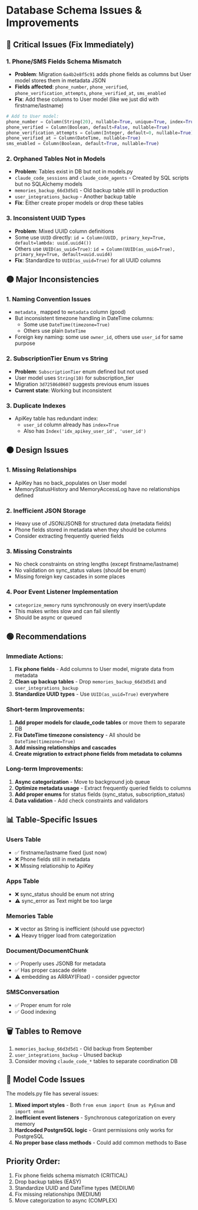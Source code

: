# Database Schema Issues & Improvements

## 🔴 Critical Issues (Fix Immediately)

### 1. **Phone/SMS Fields Schema Mismatch**
- **Problem**: Migration `6a4b2e8f5c91` adds phone fields as columns but User model stores them in metadata JSON
- **Fields affected**: `phone_number`, `phone_verified`, `phone_verification_attempts`, `phone_verified_at`, `sms_enabled`
- **Fix**: Add these columns to User model (like we just did with firstname/lastname)
```python
# Add to User model:
phone_number = Column(String(20), nullable=True, unique=True, index=True)
phone_verified = Column(Boolean, default=False, nullable=True)
phone_verification_attempts = Column(Integer, default=0, nullable=True)
phone_verified_at = Column(DateTime, nullable=True)
sms_enabled = Column(Boolean, default=True, nullable=True)
```

### 2. **Orphaned Tables Not in Models**
- **Problem**: Tables exist in DB but not in models.py
- `claude_code_sessions` and `claude_code_agents` - Created by SQL scripts but no SQLAlchemy models
- `memories_backup_66d3d5d1` - Old backup table still in production
- `user_integrations_backup` - Another backup table
- **Fix**: Either create proper models or drop these tables

### 3. **Inconsistent UUID Types**
- **Problem**: Mixed UUID column definitions
- Some use `UUID` directly: `id = Column(UUID, primary_key=True, default=lambda: uuid.uuid4())`
- Others use `UUID(as_uuid=True)`: `id = Column(UUID(as_uuid=True), primary_key=True, default=uuid.uuid4)`
- **Fix**: Standardize to `UUID(as_uuid=True)` for all UUID columns

## 🟡 Major Inconsistencies

### 1. **Naming Convention Issues**
- `metadata_` mapped to `metadata` column (good)
- But inconsistent timezone handling in DateTime columns:
  - Some use `DateTime(timezone=True)` 
  - Others use plain `DateTime`
- Foreign key naming: some use `owner_id`, others use `user_id` for same purpose

### 2. **SubscriptionTier Enum vs String**
- **Problem**: `SubscriptionTier` enum defined but not used
- User model uses `String(10)` for subscription_tier
- Migration `3d72586d0607` suggests previous enum issues
- **Current state**: Working but inconsistent

### 3. **Duplicate Indexes**
- ApiKey table has redundant index:
  - `user_id` column already has `index=True`
  - Also has `Index('idx_apikey_user_id', 'user_id')`

## 🟠 Design Issues

### 1. **Missing Relationships**
- ApiKey has no back_populates on User model
- MemoryStatusHistory and MemoryAccessLog have no relationships defined

### 2. **Inefficient JSON Storage**
- Heavy use of JSON/JSONB for structured data (metadata fields)
- Phone fields stored in metadata when they should be columns
- Consider extracting frequently queried fields

### 3. **Missing Constraints**
- No check constraints on string lengths (except firstname/lastname)
- No validation on sync_status values (should be enum)
- Missing foreign key cascades in some places

### 4. **Poor Event Listener Implementation**
- `categorize_memory` runs synchronously on every insert/update
- This makes writes slow and can fail silently
- Should be async or queued

## 🟢 Recommendations

### Immediate Actions:
1. **Fix phone fields** - Add columns to User model, migrate data from metadata
2. **Clean up backup tables** - Drop `memories_backup_66d3d5d1` and `user_integrations_backup`
3. **Standardize UUID types** - Use `UUID(as_uuid=True)` everywhere

### Short-term Improvements:
1. **Add proper models for claude_code tables** or move them to separate DB
2. **Fix DateTime timezone consistency** - All should be `DateTime(timezone=True)`
3. **Add missing relationships and cascades**
4. **Create migration to extract phone fields from metadata to columns**

### Long-term Improvements:
1. **Async categorization** - Move to background job queue
2. **Optimize metadata usage** - Extract frequently queried fields to columns
3. **Add proper enums** for status fields (sync_status, subscription_status)
4. **Data validation** - Add check constraints and validators

## 📊 Table-Specific Issues

### Users Table
- ✅ firstname/lastname fixed (just now)
- ❌ Phone fields still in metadata
- ❌ Missing relationship to ApiKey

### Apps Table
- ❌ sync_status should be enum not string
- ⚠️ sync_error as Text might be too large

### Memories Table
- ❌ vector as String is inefficient (should use pgvector)
- ⚠️ Heavy trigger load from categorization

### Document/DocumentChunk
- ✅ Properly uses JSONB for metadata
- ✅ Has proper cascade delete
- ⚠️ embedding as ARRAY(Float) - consider pgvector

### SMSConversation
- ✅ Proper enum for role
- ✅ Good indexing

## 🗑️ Tables to Remove
1. `memories_backup_66d3d5d1` - Old backup from September
2. `user_integrations_backup` - Unused backup
3. Consider moving `claude_code_*` tables to separate coordination DB

## 🔧 Model Code Issues

The models.py file has several issues:
1. **Mixed import styles** - Both `from enum import Enum as PyEnum` and `import enum`
2. **Inefficient event listeners** - Synchronous categorization on every memory
3. **Hardcoded PostgreSQL logic** - Grant permissions only works for PostgreSQL
4. **No proper base class methods** - Could add common methods to Base

## Priority Order:
1. Fix phone fields schema mismatch (CRITICAL)
2. Drop backup tables (EASY)
3. Standardize UUID and DateTime types (MEDIUM)
4. Fix missing relationships (MEDIUM)
5. Move categorization to async (COMPLEX)